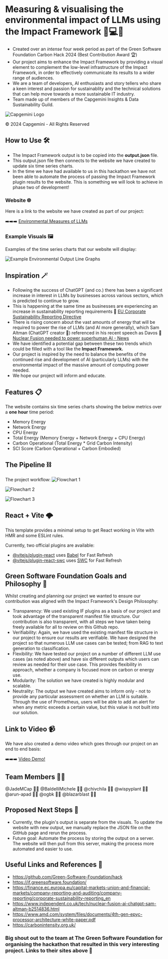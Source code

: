 # Measuring & visualising the environmental impact of LLMs using the Impact Framework 🌲💻💡
* Created over an _intense_ four week period as part of the Green Software Foundation Carbon Hack 2024 (Best Contribution Award 🏆)
* Our project aims to enhance the Impact Framework by providing a visual element to complement the low-level infrastructure of the Impact Framework, in order to effectively communicate its results to a wider range of audiences.
* We are a team of developers, AI enthusiasts and story tellers who share a keen interest and passion for sustainablity and the technical solutions that can help move towards a more sustainable IT industry.
* Team made up of members of the Capgemini Insights & Data Sustainability Guild.
  
![Capgemini Logo](https://github.com/ogbk/capgemini_ch2024/blob/main/Images/Capgemini_Logo_Color-300x75.png)

© 2024 Capgemini -
All Rights Reserved


## How to Use 🛠️
* The Impact Framework output is to be copied into the __output.json__ file.
* This output.json file then connects to the website we have created to update six time series charts.
* In the time we have had available to us in this hackathon we have not been able to automate the process of passing the Impact Framework plugin results to the website. This is something we will look to achieve in phase two of development!


### Website 🌐
Here is a link to the website we have created as part of our project:

➡️➡️➡️ [Environmental Measures of LLMs](https://ogbk.github.io/capgemini_ch2024/)


### Example Visuals 🖼️
Examples of the time series charts that our website will display:

![Example Environmental Output Line Graphs](https://github.com/ogbk/capgemini_ch2024/blob/main/Images/3ExampleCharts.png)



## Inspiration 🪄
* Following the success of ChatGPT (and co.) there has been a significant increase in interest in LLMs by businesses across various sectors, which is predicted to continue to grow.
* This is happening at the same time as businesses are experiencing an increase in sustainability reporting requirements 🔗 [EU Corporate Sustainability Reporting  Directive](https://finance.ec.europa.eu/capital-markets-union-and-financial-markets/company-reporting-and-auditing/company-reporting/corporate-sustainability-reporting_en)
* There is rising concern about the vast amounts of energy that will be required to power the rise of LLMs (and AI more generally), which Sam Altman (ChatGPT creator 🤖) referenced in his recent speech as Davos 🔗 [Nuclear Fusion needed to power superhuman AI - News](https://www.independent.co.uk/tech/nuclear-fusion-ai-chatgpt-sam-altman-b2514836.html)
* We have identified a potential gap between these two trends which could be filled with a tool like the __Impact Framework.__
* Our project is inspired by the need to balance the benefits of the continued rise and development of AI (particularly LLMs) with the environmental impact of the massive amount of computing power needed.
* We hope our project will inform and educate.


## Features 📋
The website contains six time series charts showing the below metrics over a __one hour__ time period:
* Memory Energy
* Network Energy
* CPU Energy
* Total Energy (Memory Energy + Network Energy + CPU Energy)
* Carbon Operational (Total Energy * Grid Carbon Intensity)
* SCI Score (Carbon Operational + Carbon Embodied)


## The Pipeline :chains:
The project workflow:
![Flowchart 1](https://github.com/ogbk/capgemini_ch2024/blob/main/Images/PipelineImage4.png)


![Flowchart 2](https://github.com/ogbk/capgemini_ch2024/blob/main/Images/PipelineImage5.png)


![Flowchart 3](https://github.com/ogbk/capgemini_ch2024/blob/main/Images/PipelineImage6.png)


## React + Vite 🌩️
This template provides a minimal setup to get React working in Vite with HMR and some ESLint rules.

Currently, two official plugins are available:

- [@vitejs/plugin-react](https://github.com/vitejs/vite-plugin-react/blob/main/packages/plugin-react/README.md) uses [Babel](https://babeljs.io/) for Fast Refresh
- [@vitejs/plugin-react-swc](https://github.com/vitejs/vite-plugin-react-swc) uses [SWC](https://swc.rs/) for Fast Refresh


## Green Software Foundation Goals and Philosophy 📗
Whilst creating and planning our project we wanted to ensure our contribution was aligned with the Impact Framework's Design Philosophy:
* Transparency: We used existing IF plugins as a basis of our project and took advantage of the transparent manifest file structure. Our contribution is also transparent, with all steps we have taken being freely available for all to review on this Github repo.
* Verifiability: Again, we have used the existing manifest file structure in our project to ensure our results are verifiable. We have designed the project so that numerous LLM use cases can be tested; from RAG to text generation to classification.
* Flexibility: We have tested our project on a number of different LLM use cases (as noted above) and have six different outputs which users can review as needed for their use case. This provides flexibility in approach, whether a company is focused more on carbon or energy use.
* Modularity: The solution we have created is highly modular and scalable.
* Neutrality: The output we have created aims to inform only - not to provide any particular assessment on whether an LLM is suitable. Through the use of Prometheus, users will be able to add an alert for when any metric exceeds a certain value, but this value is not built into our solution.


## Link to Video 📹
We have also created a demo video which goes through our project on an end to end basis:

➡️➡️➡️ [Video Demo!](https://www.youtube.com/watch?v=tla1wd2QG-E&feature=youtu.be)


## Team Members 🧑‍💻
@JadeMCap 👩‍💻 @BaldelliMichele 👨‍💻 @chivchila 👩‍💻 @wispyplant 👩‍💻 @arun-apad 👨‍💻 @ogbk 👨‍💻 @blazarblast 👨‍💻


## Proposed Next Steps 👣
* Currently, the plugin's output is separate from the visuals. To update the website with new output, we manually replace the JSON file on the GitHub page and rerun the process.
* Future goal: Automate the process by storing the output on a server. The website will then pull from this server, making the process more automated and easier to use.


## Useful Links and References :link:
* https://github.com/Green-Software-Foundation/hack
* https://if.greensoftware.foundation/
* https://finance.ec.europa.eu/capital-markets-union-and-financial-markets/company-reporting-and-auditing/company-reporting/corporate-sustainability-reporting_en
* https://www.independent.co.uk/tech/nuclear-fusion-ai-chatgpt-sam-altman-b2514836.html
* https://www.amd.com/system/files/documents/4th-gen-epyc-processor-architecture-white-paper.pdf
* https://carbonintensity.org.uk/

### Big shout out to the team at The Green Software Foundation for organising the hackathon that resulted in this very interesting project. Links to their sites above 🤘
